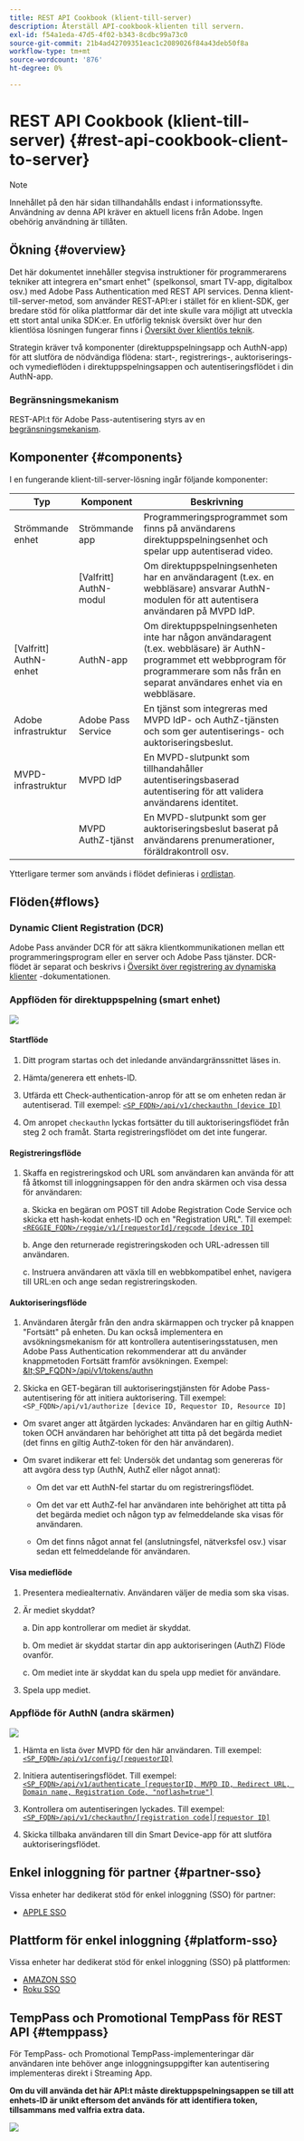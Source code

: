 ```yaml
---
title: REST API Cookbook (klient-till-server)
description: Återställ API-cookbook-klienten till servern.
exl-id: f54a1eda-47d5-4f02-b343-8cdbc99a73c0
source-git-commit: 21b4ad42709351eac1c2089026f84a43deb50f8a
workflow-type: tm+mt
source-wordcount: '876'
ht-degree: 0%

---
```


# REST API Cookbook (klient-till-server) {#rest-api-cookbook-client-to-server}

>[!NOTE]
>
>Innehållet på den här sidan tillhandahålls endast i informationssyfte. Användning av denna API kräver en aktuell licens från Adobe. Ingen obehörig användning är tillåten.


## Ökning {#overview}

Det här dokumentet innehåller stegvisa instruktioner för programmerarens tekniker att integrera en&quot;smart enhet&quot; (spelkonsol, smart TV-app, digitalbox osv.) med Adobe Pass Authentication med REST API services. Denna klient-till-server-metod, som använder REST-API:er i stället för en klient-SDK, ger bredare stöd för olika plattformar där det inte skulle vara möjligt att utveckla ett stort antal unika SDK:er. En utförlig teknisk översikt över hur den klientlösa lösningen fungerar finns i [Översikt över klientlös teknik](/help/authentication/rest-api-overview.md).


Strategin kräver två komponenter (direktuppspelningsapp och AuthN-app) för att slutföra de nödvändiga flödena: start-, registrerings-, auktoriserings- och vymedieflöden i direktuppspelningsappen och autentiseringsflödet i din AuthN-app.

### Begränsningsmekanism

REST-API:t för Adobe Pass-autentisering styrs av en [begränsningsmekanism](/help/authentication/throttling-mechanism.md).

## Komponenter {#components}

I en fungerande klient-till-server-lösning ingår följande komponenter:



| Typ | Komponent | Beskrivning |
| --- | --- | --- |
| Strömmande enhet | Strömmande app | Programmeringsprogrammet som finns på användarens direktuppspelningsenhet och spelar upp autentiserad video. |
| | \[Valfritt\] AuthN-modul | Om direktuppspelningsenheten har en användaragent (t.ex. en webbläsare) ansvarar AuthN-modulen för att autentisera användaren på MVPD IdP. |
| \[Valfritt\] AuthN-enhet | AuthN-app | Om direktuppspelningsenheten inte har någon användaragent (t.ex. webbläsare) är AuthN-programmet ett webbprogram för programmerare som nås från en separat användares enhet via en webbläsare. |
| Adobe infrastruktur | Adobe Pass Service | En tjänst som integreras med MVPD IdP- och AuthZ-tjänsten och som ger autentiserings- och auktoriseringsbeslut. |
| MVPD-infrastruktur | MVPD IdP | En MVPD-slutpunkt som tillhandahåller autentiseringsbaserad autentisering för att validera användarens identitet. |
| | MVPD AuthZ-tjänst | En MVPD-slutpunkt som ger auktoriseringsbeslut baserat på användarens prenumerationer, föräldrakontroll osv. |



Ytterligare termer som används i flödet definieras i [ordlistan](/help/authentication/glossary.md).

## Flöden{#flows}

### Dynamic Client Registration (DCR)

Adobe Pass använder DCR för att säkra klientkommunikationen mellan ett programmeringsprogram eller en server och Adobe Pass tjänster. DCR-flödet är separat och beskrivs i [Översikt över registrering av dynamiska klienter](./dcr-api/dynamic-client-registration-overview.md) -dokumentationen.


### Appflöden för direktuppspelning (smart enhet)

![](assets/smart-device-app-flow.png)

#### Startflöde

1. Ditt program startas och det inledande användargränssnittet läses in.

2. Hämta/generera ett enhets-ID.

3. Utfärda ett Check-authentication-anrop för att se om enheten redan är autentiserad.  Till exempel: [`<SP_FQDN>/api/v1/checkauthn [device ID]`](/help/authentication/check-authentication-token.md)

4. Om anropet `checkauthn` lyckas fortsätter du till auktoriseringsflödet från steg 2 och framåt.  Starta registreringsflödet om det inte fungerar.



#### Registreringsflöde

1. Skaffa en registreringskod och URL som användaren kan använda för att få åtkomst till inloggningsappen för den andra skärmen och visa dessa för användaren:

   a. Skicka en begäran om POST till Adobe Registration Code Service och skicka ett hash-kodat enhets-ID och en &quot;Registration URL&quot;.  Till exempel: [`<REGGIE_FQDN>/reggie/v1/[requestorId]/regcode [device ID]`](/help/authentication/registration-code-request.md)

   b. Ange den returnerade registreringskoden och URL-adressen till användaren.

   c. Instruera användaren att växla till en webbkompatibel enhet, navigera till URL:en och ange sedan registreringskoden.



#### Auktoriseringsflöde

1. Användaren återgår från den andra skärmappen och trycker på knappen &quot;Fortsätt&quot; på enheten. Du kan också implementera en avsökningsmekanism för att kontrollera autentiseringsstatusen, men Adobe Pass Authentication rekommenderar att du använder knappmetoden Fortsätt framför avsökningen. <!--(For information on employing a "Continue" button versus polling the Adobe Pass Authentication backend server, see the Clientless Technical Overview: Managing 2nd-Screen Workflow Transition.)--> Exempel: [\&lt;SP\_FQDN\>/api/v1/tokens/authn](/help/authentication/retrieve-authentication-token.md)

2. Skicka en GET-begäran till auktoriseringstjänsten för Adobe Pass-autentisering för att initiera auktorisering. Till exempel: `<SP_FQDN>/api/v1/authorize [device ID, Requestor ID, Resource ID]`

<!-- end list -->

* Om svaret anger att åtgärden lyckades: Användaren har en giltig AuthN-token OCH användaren har behörighet att titta på det begärda mediet (det finns en giltig AuthZ-token för den här användaren).

* Om svaret indikerar ett fel: Undersök det undantag som genereras för att avgöra dess typ (AuthN, AuthZ eller något annat):

   * Om det var ett AuthN-fel startar du om registreringsflödet.

   * Om det var ett AuthZ-fel har användaren inte behörighet att titta på det begärda mediet och någon typ av felmeddelande ska visas för användaren.

   * Om det finns något annat fel (anslutningsfel, nätverksfel osv.) visar sedan ett felmeddelande för användaren.



#### Visa medieflöde

1. Presentera mediealternativ. Användaren väljer de media som ska visas.

2. Är mediet skyddat?

   a. Din app kontrollerar om mediet är skyddat.

   b. Om mediet är skyddat startar din app auktoriseringen
(AuthZ) Flöde ovanför.

   c. Om mediet inte är skyddat kan du spela upp mediet för
användare.

3. Spela upp mediet.


### Appflöde för AuthN (andra skärmen)

![](assets/secnd-screen-authn-flow.png)

1. Hämta en lista över MVPD för den här användaren. Till exempel: [`<SP_FQDN>/api/v1/config/[requestorID]`](/help/authentication/provide-mvpd-list.md)

1. Initiera autentiseringsflödet.  Till exempel: [`<SP_FQDN>/api/v1/authenticate [requestorID, MVPD ID, Redirect URL, Domain name, Registration Code, "noflash=true"]`](/help/authentication/initiate-authentication.md)

1. Kontrollera om autentiseringen lyckades. Till exempel:[`<SP_FQDN>/api/v1/checkauthn/[registration code][requestor ID]`](/help/authentication/check-authentication-token.md)

1. Skicka tillbaka användaren till din Smart Device-app för att slutföra auktoriseringsflödet.

## Enkel inloggning för partner {#partner-sso}

Vissa enheter har dedikerat stöd för enkel inloggning (SSO) för partner:

* [APPLE SSO](/help/authentication/single-sign-on/partner-single-sign-on/apple-single-sign-on/apple-sso-cookbook-rest-api-v1.md)

## Plattform för enkel inloggning {#platform-sso}

Vissa enheter har dedikerat stöd för enkel inloggning (SSO) på plattformen:

* [AMAZON SSO](./single-sign-on/platform-single-sign-on/amazon-single-sign-on/amazon-sso-cookbook-rest-api-v1.md)
* [Roku SSO](./single-sign-on/platform-single-sign-on/roku-single-sign-on/roku-sso-overview.md)

## TempPass och Promotional TempPass för REST API {#temppass}

För TempPass- och Promotional TempPass-implementeringar där användaren inte behöver ange inloggningsuppgifter kan autentisering implementeras direkt i Streaming App.

**Om du vill använda det här API:t måste direktuppspelningsappen se till att enhets-ID är unikt eftersom det används för att identifiera token, tillsammans med valfria extra data.**


![](assets/temp-pass-promo-temppass.png)
